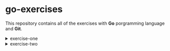 # go-exercises

This repository contains all of the exercises with __Go__ porgramming language and __Git__.

<details>
<summary>exercise-one</summary>

* Enter in the hello folder
* Run the programm _hello.go_
* Type in the terminal the following commands and "Hello World" will be printed as a result
```bash
cd hello
go run .
> Hello, World
```
</details>

<details>
<summary>exercise-two</summary>

* Enter in the function folder
* Run the programm _function.go_
* Type in the terminal the following commands and "Hello World" alongside with "12" will be printed as results
```bash
cd function
go run function.go
> Hello, World
> 12
```
<details>
<summary>bonus</summary>

* Enter in the function-bonus folder
* Run the programm _function-bonus.go_
* Type in the terminal the following commands and "Your result is" alongside with the sum of the two numbers you chose will be printed as results
```bash
cd function-bonus
go run function-bonus.go
> Type a number 
> Type an other number
> Your result is <sum>
```
</details>

<details>
<summary>bonus-bonus</summary>

* Enter in the bonus-bonus-ex-2 folder
* Run the programm _bonus-bonus-ex-2.go_
* Type in the terminal the following commands and "Your result is" alongside with the result of the operation you chose will be printed
* If you use invalid operators this message will appear: `Operation not supported`
```bash
cd bonus-bonus-ex-2
go run bonus-bonus-ex-2.go
> Type a number 
> Choose an operator
> Type an other number
> Your result is <num>
```
</details>

<details>
<summary>3bonus</summary>

* Enter in the 3b-ex-2 folder or the 3b-switch folder
* Run the programm _3b-ex-2.go_ or _3b-switch.go_
* Type in the terminal the following commands and it will be print the full operation alongside with its result 
* If you type 0 when the programm asks the number of number this message will appear: `No operation required`
* If you use invalid operators this message will appear: `Operation not supported`
```bash
cd 3b-ex-2
go 3b-ex-2.go
> Type a number 
> Choose an operator
> Type an other number
> ...
```
</details>

</details>